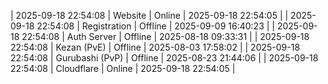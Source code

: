 | 2025-09-18 22:54:08 | Website | Online | 2025-09-18 22:54:05 |
| 2025-09-18 22:54:08 | Registration | Offline | 2025-09-09 16:40:23 |
| 2025-09-18 22:54:08 | Auth Server | Offline | 2025-08-18 09:33:31 |
| 2025-09-18 22:54:08 | Kezan (PvE) | Offline | 2025-08-03 17:58:02 |
| 2025-09-18 22:54:08 | Gurubashi (PvP) | Offline | 2025-08-23 21:44:06 |
| 2025-09-18 22:54:08 | Cloudflare | Online | 2025-09-18 22:54:05 |
